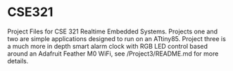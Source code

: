 # CSE321

Project Files for CSE 321 Realtime Embedded Systems. Projects one and two are simple applications designed to run on an ATtiny85. Project three is a much more in depth smart alarm clock with RGB LED control based around an Adafruit Feather M0 WiFi, see /Project3/README.md for more details.
